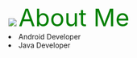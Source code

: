 
  <img src="https://avatars2.githubusercontent.com/u/65091692?s=460&v=4"> 
  <font color="green" size="25px"> About Me </img>  </font>
  <li> Android Developer </li> 
  <li> Java Developer </li> 
